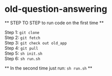 # old-question-answering

** STEP TO STEP to run code on the first time **

Step 1: `git clone` <br/>
Step 2: `git fetch` <br/>
Step 3: `git check out old_app` <br/>
Step 4: `git pull` <br/>
Step 5: `sh init.sh` <br/>
Step 6: `sh run.sh` <br/>

** In the second time just run: `sh run.sh` **
